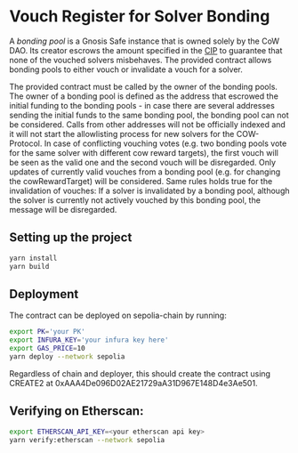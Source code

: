 # Vouch Register for Solver Bonding

A _bonding pool_ is a Gnosis Safe instance that is owned solely by the CoW DAO.
Its creator escrows the amount specified in the [CIP](https://snapshot.org/#/cow.eth/proposal/0x267edf7a0bd3c771cfca763322f011ee106d8d5158612c11da29183260d1dba7) to guarantee that none of the vouched solvers misbehaves.
The provided contract allows bonding pools to either vouch or invalidate a vouch for a solver.

The provided contract must be called by the owner of the bonding pools. The owner of a bonding pool is defined as the address that escrowed the initial funding to the bonding pools - in case there are several addresses sending the initial funds to the same bonding pool, the bonding pool can not be considered.
Calls from other addresses will not be officially indexed and it will not start the allowlisting process for new solvers for the COW-Protocol.
In case of conflicting vouching votes (e.g. two bonding pools vote for the same solver with different cow reward targets), the first vouch will be seen as the valid one and the second vouch will be disregarded.
Only updates of currently valid vouches from a bonding pool (e.g. for changing the cowRewardTarget) will be considered.
Same rules holds true for the invalidation of vouches: If a solver is invalidated by a bonding pool, although the solver is currently not actively vouched by this bonding pool, the message will be disregarded.

## Setting up the project

```sh
yarn install
yarn build
```

## Deployment

The contract can be deployed on sepolia-chain by running:

```sh
export PK='your PK'
export INFURA_KEY='your infura key here'
export GAS_PRICE=10
yarn deploy --network sepolia
```

Regardless of chain and deployer, this should create the contract using CREATE2 at 0xAAA4De096D02AE21729aA31D967E148D4e3Ae501.

## Verifying on Etherscan:

```sh
export ETHERSCAN_API_KEY=<your etherscan api key>
yarn verify:etherscan --network sepolia
```
